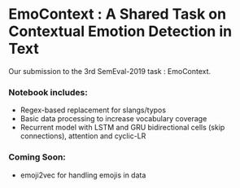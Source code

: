 # EmoContext : A Shared Task on Contextual Emotion Detection in Text

Our submission to the 3rd SemEval-2019 task : EmoContext.

### Notebook includes:

* Regex-based replacement for slangs/typos
* Basic data processing to increase vocabulary coverage
* Recurrent model with LSTM and GRU bidirectional cells (skip connections), attention and cyclic-LR

### Coming Soon:

* emoji2vec for handling emojis in data
